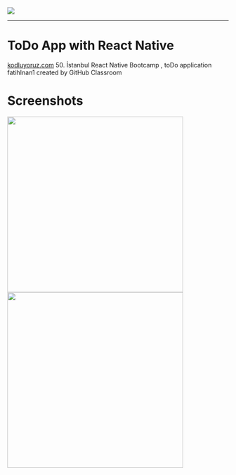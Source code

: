 <image src="images/kodluyoruz.png">

---

# ToDo App with React Native
[kodluyoruz.com](https://www.kodluyoruz.org/) 50. İstanbul React Native Bootcamp , toDo application
fatihInan1 created by GitHub Classroom

# Screenshots
<image src="images/toDo1.PNG" width= 400>
<image src="images/toDo2.PNG" width= 400>

